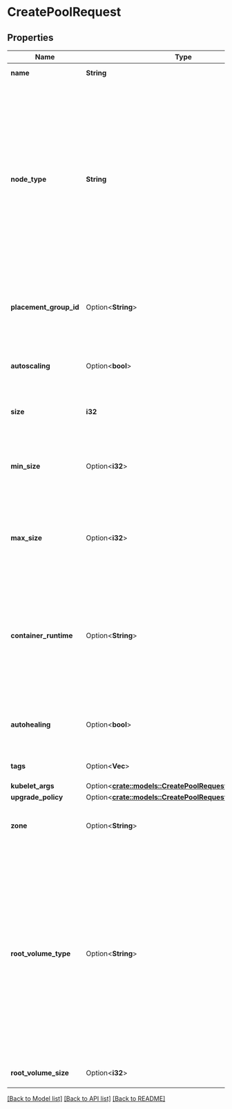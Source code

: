 # CreatePoolRequest

## Properties

Name | Type | Description | Notes
------------ | ------------- | ------------- | -------------
**name** | **String** | The name of the pool | 
**node_type** | **String** | The node type is the type of Scaleway Instance wanted for the pool. Nodes with insufficient memory are not eligible (DEV1-S, PLAY2-PICO, STARDUST). 'external' is a special node type used to provision instances from other cloud providers. | 
**placement_group_id** | Option<**String**> | The placement group ID in which all the nodes of the pool will be created | [optional]
**autoscaling** | Option<**bool**> | The enablement of the autoscaling feature for the pool | [optional]
**size** | **i32** | The size (number of nodes) of the pool | 
**min_size** | Option<**i32**> | The minimum size of the pool. Note that this field will be used only when autoscaling is enabled. | [optional]
**max_size** | Option<**i32**> | The maximum size of the pool. Note that this field will be used only when autoscaling is enabled. | [optional]
**container_runtime** | Option<**String**> | The customization of the container runtime is available for each pool. Note that `docker` is deprecated since 1.20 and will be removed in 1.24.  | [optional][default to UnknownRuntime]
**autohealing** | Option<**bool**> | The enablement of the autohealing feature for the pool | [optional]
**tags** | Option<**Vec<String>**> | The tags associated with the pool | [optional]
**kubelet_args** | Option<[**crate::models::CreatePoolRequestKubeletArgs**](CreatePool_request_kubelet_args.md)> |  | [optional]
**upgrade_policy** | Option<[**crate::models::CreatePoolRequestUpgradePolicy**](CreatePool_request_upgrade_policy.md)> |  | [optional]
**zone** | Option<**String**> | The Zone in which the Pool's node will be spawn in | [optional]
**root_volume_type** | Option<**String**> | The system volume disk type, we provide two different types of volume (`volume_type`):   - `l_ssd` is a local block storage: your system is stored locally on     the hypervisor of your node.   - `b_ssd` is a remote block storage: your system is stored on a     centralised and resilient cluster.  | [optional][default to DefaultVolumeType]
**root_volume_size** | Option<**i32**> | The system volume disk size (in bytes) | [optional]

[[Back to Model list]](../README.md#documentation-for-models) [[Back to API list]](../README.md#documentation-for-api-endpoints) [[Back to README]](../README.md)


